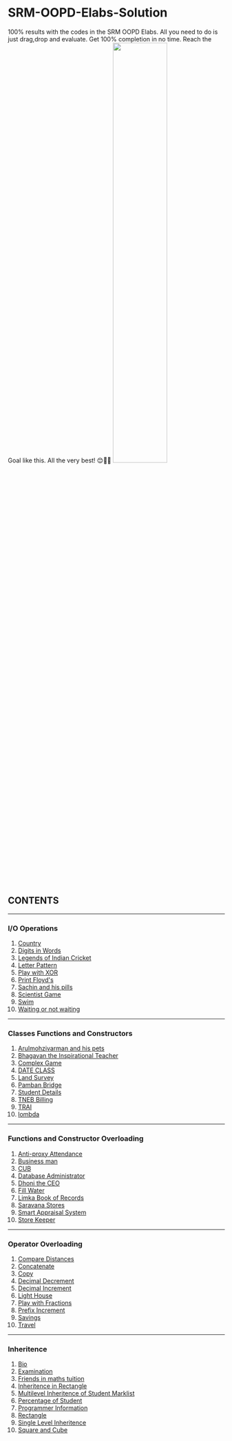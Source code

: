 # SRM-OOPD-Elabs-Solution
100% results with the codes in the SRM OOPD Elabs. All you need to do is just drag,drop and evaluate. Get 100% completion in no time. Reach the Goal like this. All the very best! 😊👍🏻
<img src="https://user-images.githubusercontent.com/64016811/97787511-ba744500-1bd8-11eb-81c6-95ef24995705.jpg" width=50%>

## CONTENTS

<hr>

### I/O Operations

<ol>
  <li><a href="https://raw.githubusercontent.com/MainakRepositor/SRM-OOPS-Elabs-Solution/master/1.IO%20Operations/Country.cpp?token=APINDK73NM7TUUCM7S54CCK7VPNNE">Country</a></li>
  <li><a href="https://raw.githubusercontent.com/MainakRepositor/SRM-OOPS-Elabs-Solution/master/1.IO%20Operations/Digits%20in%20Words.cpp?token=APINDK5BTFF7LZIZ4KDTAMS7VPNSM">Digits in Words</a></li>
  <li><a href="https://raw.githubusercontent.com/MainakRepositor/SRM-OOPS-Elabs-Solution/master/1.IO%20Operations/Legends%20of%20Indian%20Cricket.cpp?token=APINDKY53MKVTRBZFTG5W727VPNUW">Legends of Indian Cricket</a></li>
  <li><a href="https://raw.githubusercontent.com/MainakRepositor/SRM-OOPS-Elabs-Solution/master/1.IO%20Operations/Letter%20Pattern.cpp">Letter Pattern</a></li>
  <li><a href="https://raw.githubusercontent.com/MainakRepositor/SRM-OOPS-Elabs-Solution/master/1.IO%20Operations/Play%20with%20XOR.cpp">Play with XOR</a></li>
  <li><a href="https://raw.githubusercontent.com/MainakRepositor/SRM-OOPS-Elabs-Solution/master/1.IO%20Operations/Print%20Floyd's.cpp">Print Floyd's</a></li>
  <li><a href="https://raw.githubusercontent.com/MainakRepositor/SRM-OOPS-Elabs-Solution/master/1.IO%20Operations/Sachin%20and%20his%20Pills.cpp">Sachin and his pills</a></li>
  <li><a href="https://raw.githubusercontent.com/MainakRepositor/SRM-OOPS-Elabs-Solution/master/1.IO%20Operations/Scientist%20Game.cpp">Scientist Game</a></li>
  <li><a href="https://raw.githubusercontent.com/MainakRepositor/SRM-OOPS-Elabs-Solution/master/1.IO%20Operations/Swim.cpp">Swim</a></li>
  <li><a href="https://raw.githubusercontent.com/MainakRepositor/SRM-OOPS-Elabs-Solution/master/1.IO%20Operations/Waiting%20or%20not%20Waiting.cpp">Waiting or not waiting</a></li>
</ol>

<hr>

### Classes Functions and Constructors

<ol>
  <li><a href="https://raw.githubusercontent.com/MainakRepositor/SRM-OOPS-Elabs-Solution/master/2.Classes%20Functions%20and%20Constructors/Arulmozhivarman%20and%20his%20pets.cpp">Arulmohzivarman and his pets</a></li>
  <li><a href="https://raw.githubusercontent.com/MainakRepositor/SRM-OOPS-Elabs-Solution/master/2.Classes%20Functions%20and%20Constructors/Bhagavan%20the%20%20Inspirational%20Teacher.cpp">Bhagavan the Inspirational Teacher</a></li>
  <li><a href="https://raw.githubusercontent.com/MainakRepositor/SRM-OOPS-Elabs-Solution/master/2.Classes%20Functions%20and%20Constructors/Complex%20Game.cpp">Complex Game</a></li>
  <li><a href="https://raw.githubusercontent.com/MainakRepositor/SRM-OOPS-Elabs-Solution/master/2.Classes%20Functions%20and%20Constructors/DATE%20CLASS.cpp">DATE CLASS</a></li>
  <li><a href="https://raw.githubusercontent.com/MainakRepositor/SRM-OOPS-Elabs-Solution/master/2.Classes%20Functions%20and%20Constructors/Land%20Survey.cpp">Land Survey</a></li>
  <li><a href="https://raw.githubusercontent.com/MainakRepositor/SRM-OOPS-Elabs-Solution/master/2.Classes%20Functions%20and%20Constructors/Pamban%20Bridge.cpp">Pamban Bridge</a></li>
  <li><a href="https://raw.githubusercontent.com/MainakRepositor/SRM-OOPS-Elabs-Solution/master/2.Classes%20Functions%20and%20Constructors/Student%20Details.cpp">Student Details</a></li>
  <li><a href="https://raw.githubusercontent.com/MainakRepositor/SRM-OOPS-Elabs-Solution/master/2.Classes%20Functions%20and%20Constructors/TNEB%20Billing.cpp">TNEB Billing</a></li>
  <li><a href="https://raw.githubusercontent.com/MainakRepositor/SRM-OOPS-Elabs-Solution/master/2.Classes%20Functions%20and%20Constructors/TRAI.cpp">TRAI</a></li>
  <li><a href="https://raw.githubusercontent.com/MainakRepositor/SRM-OOPS-Elabs-Solution/master/2.Classes%20Functions%20and%20Constructors/lombda.cpp">lombda</a></li>
</ol>

<hr>

### Functions and Constructor Overloading

<ol>
  <li><a href="https://raw.githubusercontent.com/MainakRepositor/SRM-OOPS-Elabs-Solution/master/3.Functions%20and%20Constructor%20Overloading/Anti-proxy%20Attendance.cpp">Anti-proxy Attendance</a></li>
  <li><a href="https://raw.githubusercontent.com/MainakRepositor/SRM-OOPS-Elabs-Solution/master/3.Functions%20and%20Constructor%20Overloading/Business%20man.cpp">Business man</a></li>
  <li><a href="https://raw.githubusercontent.com/MainakRepositor/SRM-OOPS-Elabs-Solution/master/3.Functions%20and%20Constructor%20Overloading/CUB.cpp">CUB</a></li>
  <li><a href="https://raw.githubusercontent.com/MainakRepositor/SRM-OOPS-Elabs-Solution/master/3.Functions%20and%20Constructor%20Overloading/Database%20Administrator.cpp">Database Administrator</a></li>
  <li><a href="https://raw.githubusercontent.com/MainakRepositor/SRM-OOPS-Elabs-Solution/master/3.Functions%20and%20Constructor%20Overloading/Dhoni%20the%20CEO.cpp">Dhoni the CEO</a></li>
  <li><a href="https://raw.githubusercontent.com/MainakRepositor/SRM-OOPS-Elabs-Solution/master/3.Functions%20and%20Constructor%20Overloading/Fill%20Water.cpp">Fill Water</a></li>
  <li><a href="https://raw.githubusercontent.com/MainakRepositor/SRM-OOPS-Elabs-Solution/master/3.Functions%20and%20Constructor%20Overloading/Limka%20Book%20of%20Records.cpp">Limka Book of Records</a></li>
  <li><a href="https://raw.githubusercontent.com/MainakRepositor/SRM-OOPS-Elabs-Solution/master/3.Functions%20and%20Constructor%20Overloading/Saravana%20Stores.cpp">Saravana Stores</a></li>
  <li><a href="https://raw.githubusercontent.com/MainakRepositor/SRM-OOPS-Elabs-Solution/master/3.Functions%20and%20Constructor%20Overloading/Smart%20Appraisal%20System.cpp">Smart Appraisal System</a></li>
  <li><a href="https://raw.githubusercontent.com/MainakRepositor/SRM-OOPS-Elabs-Solution/master/3.Functions%20and%20Constructor%20Overloading/Store%20Keeper.cpp">Store Keeper</a></li>
  </ol>
  
<hr>

### Operator Overloading

<ol>
  <li><a href="https://raw.githubusercontent.com/MainakRepositor/SRM-OOPS-Elabs-Solution/master/4.Operator%20Overloading/Compare%20Distances.cpp">Compare Distances</a></li>
  <li><a href="https://raw.githubusercontent.com/MainakRepositor/SRM-OOPS-Elabs-Solution/master/4.Operator%20Overloading/Concatenate.cpp">Concatenate</a></li>
  <li><a href="https://raw.githubusercontent.com/MainakRepositor/SRM-OOPS-Elabs-Solution/master/4.Operator%20Overloading/Copy.cpp">Copy</a></li>
  <li><a href="https://raw.githubusercontent.com/MainakRepositor/SRM-OOPS-Elabs-Solution/master/4.Operator%20Overloading/Decimal%20Decrement.cpp">Decimal Decrement</a></li>
  <li><a href="https://raw.githubusercontent.com/MainakRepositor/SRM-OOPS-Elabs-Solution/master/4.Operator%20Overloading/Decimal%20Increment.cpp">Decimal Increment</a></li>
  <li><a href="https://raw.githubusercontent.com/MainakRepositor/SRM-OOPS-Elabs-Solution/master/4.Operator%20Overloading/Light%20House.cpp">Light House</a></li>
  <li><a href="https://raw.githubusercontent.com/MainakRepositor/SRM-OOPS-Elabs-Solution/master/4.Operator%20Overloading/Play%20with%20Fraction.cpp">Play with Fractions</a></li>
  <li><a href="https://raw.githubusercontent.com/MainakRepositor/SRM-OOPS-Elabs-Solution/master/4.Operator%20Overloading/Prefix%20Increment.cpp">Prefix Increment</a></li>
  <li><a href="https://raw.githubusercontent.com/MainakRepositor/SRM-OOPS-Elabs-Solution/master/4.Operator%20Overloading/Savings.cpp">Savings</a></li>
  <li><a href="https://raw.githubusercontent.com/MainakRepositor/SRM-OOPS-Elabs-Solution/master/4.Operator%20Overloading/Travel.cpp">Travel</a></li>
  </ol>

<hr>

### Inheritence

<ol>
  <li><a href="">Bio</a></li>
  <li><a href="">Examination</a></li>
  <li><a href="">Friends in maths tuition</a></li>
  <li><a href="">Inheritence in Rectangle</a></li>
  <li><a href="">Multilevel Inheritence of Student Marklist</a></li>
  <li><a href="">Percentage of Student</a></li>
  <li><a href="">Programmer Information</a></li>
  <li><a href="">Rectangle</a></li>
  <li><a href="">Single Level Inheritence</a></li>
  <li><a href="">Square and Cube</a></li>
</ol>

